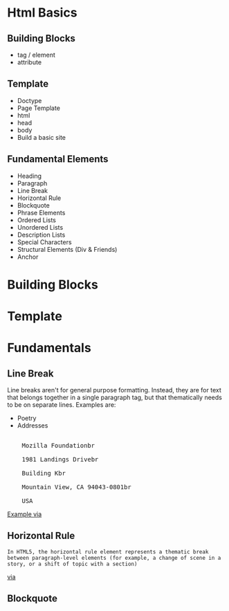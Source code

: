 Html Basics
=================
Building Blocks
----------------
* tag / element
* attribute

Template
----------------
* Doctype
* Page Template
* html
* head
* body
* Build a basic site

Fundamental Elements
----------------
* Heading
* Paragraph
* Line Break
* Horizontal Rule
* Blockquote
* Phrase Elements
* Ordered Lists
* Unordered Lists
* Description Lists
* Special Characters
* Structural Elements (Div & Friends)
* Anchor





Building Blocks
=================
Template
=================
Fundamentals
=================
Line Break
----------------
Line breaks aren't for general purpose formatting. Instead, they are for text that belongs together in a single paragraph tag, but that thematically needs to be on separate lines.
Examples are:

* Poetry
* Addresses

<pre class="language-html">

    Mozilla Foundation<span class="tag">br</span>

    1981 Landings Drive<span class="tag">br</span>

    Building K<span class="tag">br</span>

    Mountain View, CA 94043-0801<span class="tag">br</span>

    USA
</pre>
[Example via](https://developer.mozilla.org/en-US/docs/Web/HTML/Element/br "Mozilla Developer Network - Line Break")

Horizontal Rule
----------------
    In HTML5, the horizontal rule element represents a thematic break between paragraph-level elements (for example, a change of scene in a story, or a shift of topic with a section)

[via](https://developer.mozilla.org/en-US/docs/Web/HTML/Element/hr "MDN - Horizontal Rule")


Blockquote
----------------
